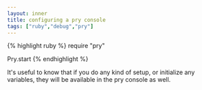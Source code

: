 ```yaml
---
layout: inner
title: configuring a pry console
tags: ["ruby","debug","pry"]
---
```

{% highlight ruby %}
require "pry"

Pry.start
{% endhighlight %}

It's useful to know that if you do any kind of setup, or initialize any variables,
they will be available in the pry console as well.
